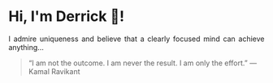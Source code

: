 # Hi, I'm Derrick 👋!
<p align="justify">I admire uniqueness and believe that a clearly focused mind can achieve anything...</p> 
<!-- #quote-start -->
<blockquote>&ldquo;I am not the outcome. I am never the result. I am only the effort.&rdquo; &mdash; <footer>Kamal Ravikant</footer></blockquote>
<!-- #quote-end -->
